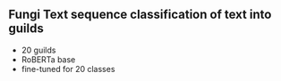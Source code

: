 ## Fungi Text sequence classification of text into guilds

* 20 guilds
* RoBERTa base
* fine-tuned for 20 classes
